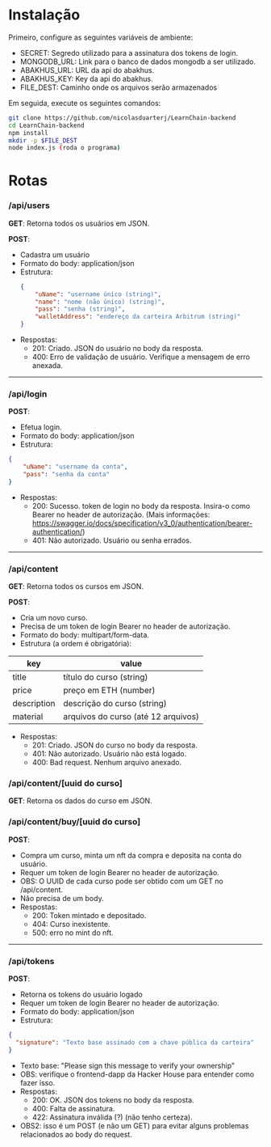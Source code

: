 # Instalação

Primeiro, configure as seguintes variáveis de ambiente:

- SECRET: Segredo utilizado para a assinatura dos tokens de login.
- MONGODB_URL: Link para o banco de dados mongodb a ser utilizado.
- ABAKHUS_URL: URL da api do abakhus.
- ABAKHUS_KEY: Key da api do abakhus.
- FILE_DEST: Caminho onde os arquivos serão armazenados

Em seguida, execute os seguintes comandos:

```bash
git clone https://github.com/nicolasduarterj/LearnChain-backend
cd LearnChain-backend
npm install
mkdir -p $FILE_DEST
node index.js (roda o programa)
```

# Rotas

### /api/users

**GET**: Retorna todos os usuários em JSON.

**POST**:

- Cadastra um usuário
- Formato do body: application/json
- Estrutura:
  ```JSON
  {
      "uName": "username único (string)",
      "name": "nome (não único) (string)",
      "pass": "senha (string)",
      "walletAddress": "endereço da carteira Arbitrum (string)"
  }
  ```
- Respostas:
  - 201: Criado. JSON do usuário no body da resposta.
  - 400: Erro de validação de usuário. Verifique a mensagem de erro anexada.

---

### /api/login

**POST**:

- Efetua login.
- Formato do body: application/json
- Estrutura:

```JSON
{
    "uName": "username da conta",
    "pass": "senha da conta"
}
```

- Respostas:
  - 200: Sucesso. token de login no body da resposta. Insira-o como Bearer no header de autorização. (Mais informações: https://swagger.io/docs/specification/v3_0/authentication/bearer-authentication/)
  - 401: Não autorizado. Usuário ou senha errados.

---

### /api/content

**GET**: Retorna todos os cursos em JSON.

**POST**:

- Cria um novo curso.
- Precisa de um token de login Bearer no header de autorização.
- Formato do body: multipart/form-data.
- Estrutura (a ordem é obrigatória):

| key         | value                                |
|-------------|--------------------------------------|
| title       | título do curso (string)             |
| price       | preço em ETH (number)                |
| description | descrição do curso (string)          |
| material    | arquivos do curso (até 12 arquivos) |


- Respostas:
  - 201: Criado. JSON do curso no body da resposta.
  - 401: Não autorizado. Usuário não está logado.
  - 400: Bad request. Nenhum arquivo anexado.

### /api/content/\[uuid do curso\]
**GET**: Retorna os dados do curso em JSON.

### /api/content/buy/\[uuid do curso\]
**POST**:
- Compra um curso, minta um nft da compra e deposita na conta do usuário.
- Requer um token de login Bearer no header de autorização.
- OBS: O UUID de cada curso pode ser obtido com um GET no /api/content.
- Não precisa de um body.
- Respostas:
  - 200: Token mintado e depositado.
  - 404: Curso inexistente.
  - 500: erro no mint do nft.

---

### /api/tokens
**POST**:
- Retorna os tokens do usuário logado
- Requer um token de login Bearer no header de autorização.
- Formato do body: application/json
- Estrutura:
```JSON
{
  "signature": "Texto base assinado com a chave pública da carteira"
}
```
- Texto base: "Please sign this message to verify your ownership"
- OBS: verifique o frontend-dapp da Hacker House para entender como fazer isso.
- Respostas:
  - 200: OK. JSON dos tokens no body da resposta.
  - 400: Falta de assinatura.
  - 422: Assinatura inválida (?) (não tenho certeza).
- OBS2: isso é um POST (e não um GET) para evitar alguns problemas relacionados ao body do request.